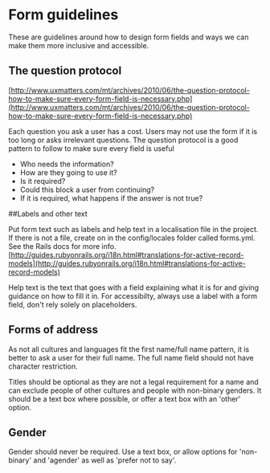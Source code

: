 # Form guidelines

These are guidelines around how to design form fields and ways we can make them more inclusive and accessible.

## The question protocol

[http://www.uxmatters.com/mt/archives/2010/06/the-question-protocol-how-to-make-sure-every-form-field-is-necessary.php](http://www.uxmatters.com/mt/archives/2010/06/the-question-protocol-how-to-make-sure-every-form-field-is-necessary.php)

Each question you ask a user has a cost. Users may not use the form if it is too long or asks irrelevant questions. The question protocol is a good pattern to follow to make sure every field is useful

* Who needs the information?
* How are they going to use it?
* Is it required?
* Could this block a user from continuing?
* If it is required, what happens if the answer is not true? 

##Labels and other text

Put form text such as labels and help text in a localisation file in the project. If there is not a file, create on in the config/locales folder called forms.yml. See the Rails docs for more info. [http://guides.rubyonrails.org/i18n.html#translations-for-active-record-models](http://guides.rubyonrails.org/i18n.html#translations-for-active-record-models)

Help text is the text that goes with a field explaining what it is for and giving guidance on how to fill it in. For accessibilty, always use a label with a form field, don't rely solely on placeholders.

## Forms of address

As not all cultures and languages fit the first name/full name pattern, it is better to ask a user for their full name. The full name field should not have character restriction.

Titles should be optional as they are not a legal requirement for a name and can exclude people of other cultures and people with non-binary genders. It should be a text box where possible, or offer a text box with an 'other' option. 

## Gender

Gender should never be required. Use a text box, or allow options for 'non-binary' and 'agender' as well as 'prefer not to say'. 


